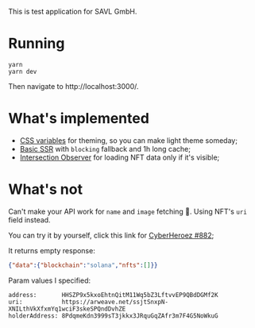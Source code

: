 This is test application for SAVL GmbH.

# Running

```shell
yarn
yarn dev
```

Then navigate to http://localhost:3000/.

# What's implemented

- [CSS variables](https://github.com/muerwre/savl-check-this-out/blob/main/styles/_palette.scss) 
for theming, so you can make light theme someday;
- [Basic SSR](https://github.com/muerwre/savl-check-this-out/blob/main/pages/%5B...address%5D.tsx)
with `blocking` fallback and 1h long cache;
- [Intersection Observer](https://github.com/muerwre/savl-check-this-out/blob/main/src/modules/search/containers/SearchItem/index.tsx)
for loading NFT data only if it's visible;

# What's not

Can't make your API work for `name` and `image` fetching 👹. Using NFT's `uri` field instead.

You can try it by yourself, click this link for [CyberHeroez #882](
  https://dev.solhall.io/v1/nft/solana/address/HHSZP9x5kxoEhtnQitM11Wq5bZ3LftvvEP9QBdDGMf2K?uri=https://arweave.net/ssjtSnxpN-XNILthVkXfxmYq1wciF3skeSPQndDvhZE&holderAddress=8PdqmeKdn3999sT3jkkx3JRquGqZAfr3m7F4G5NoWkuG
);

It returns empty response:
```json
{"data":{"blockchain":"solana","nfts":[]}}
```

Param values I specified:

```
address:       HHSZP9x5kxoEhtnQitM11Wq5bZ3LftvvEP9QBdDGMf2K
uri:           https://arweave.net/ssjtSnxpN-XNILthVkXfxmYq1wciF3skeSPQndDvhZE
holderAddress: 8PdqmeKdn3999sT3jkkx3JRquGqZAfr3m7F4G5NoWkuG
```
